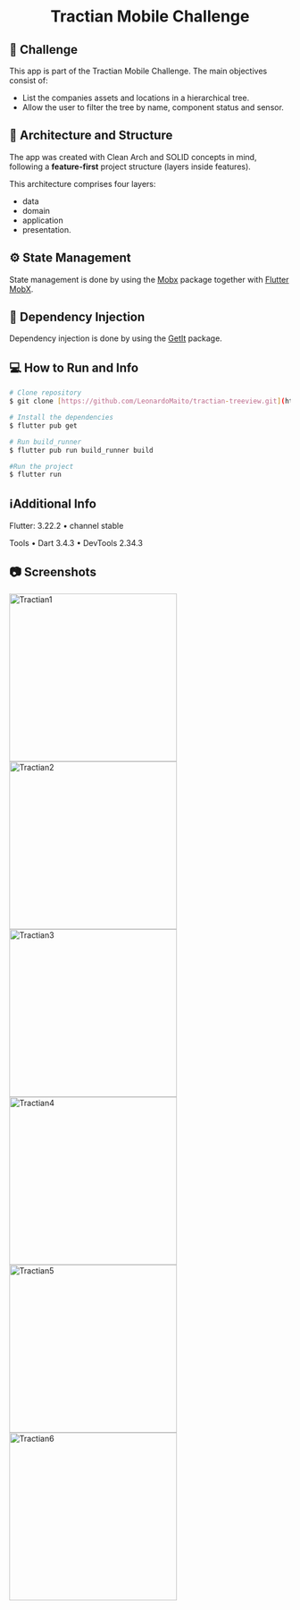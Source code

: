 <h1 align="center">Tractian Mobile Challenge</h1>

## :iphone: Challenge

  This app is part of the Tractian Mobile Challenge. The main objectives consist of:
  * List the companies assets and locations in a hierarchical tree.
  * Allow the user to filter the tree by name, component status and sensor.

## :hammer: Architecture and Structure

The app was created with Clean Arch and SOLID concepts in mind, following a **feature-first** project structure (layers inside features).

This architecture comprises four layers:
* data
* domain
* application
* presentation.

## :gear: State Management

State management is done by using the [Mobx](https://pub.dev/packages/mobx) package together with [Flutter MobX](https://pub.dev/packages/flutter_mobx).

## 💉 Dependency Injection

Dependency injection is done by using the [GetIt](https://pub.dev/packages/get_it) package.

## 💻 How to Run and Info

```bash
# Clone repository
$ git clone [https://github.com/LeonardoMaito/tractian-treeview.git](https://github.com/LeonardoMaito/tractian-treeview.git)

# Install the dependencies
$ flutter pub get

# Run build_runner
$ flutter pub run build_runner build

#Run the project
$ flutter run
```
## ℹ️Additional Info
Flutter: 3.22.2 • channel stable

Tools • Dart 3.4.3 • DevTools 2.34.3

## 📷 Screenshots

<img src="https://github.com/user-attachments/assets/3d676a49-7d0b-42d9-aa7a-910a2540d434" alt="Tractian1" width="300"/>
<img src="https://github.com/user-attachments/assets/96d4fdda-0b54-4be6-b6fd-f177b4682a82" alt="Tractian2" width="300"/>
<img src="https://github.com/user-attachments/assets/f0264622-ff1c-4197-90ab-3f14c0da01df" alt="Tractian3" width="300"/>
<img src="https://github.com/user-attachments/assets/160a5479-0afe-4e25-bb18-1e7398d957f0" alt="Tractian4" width="300"/>
<img src="https://github.com/user-attachments/assets/7d12602e-37f5-4474-9e94-7477810c4a27" alt="Tractian5" width="300"/>
<img src="https://github.com/user-attachments/assets/b3223bc4-cdc3-4be3-a339-051d327da0b4" alt="Tractian6" width="300"/>
